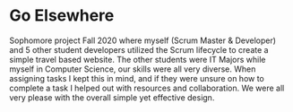 # Go Elsewhere

Sophomore project Fall 2020 where myself (Scrum Master & Developer) and 5 other student developers utilized the Scrum lifecycle to create a simple travel based website.  The other students were IT Majors while myself in Computer Science, our skills were all very diverse. When assigning tasks I kept this in mind, and if they were unsure on how to complete a task I helped out with resources and collaboration. We were all very please with the overall simple yet effective design. 

